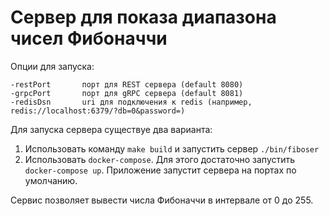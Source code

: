 # Сервер для показа диапазона чисел Фибоначчи

Опции для запуска:
```
-restPort       порт для REST сервера (default 8080)
-grpcPort       порт для gRPC сервера (default 8081)
-redisDsn       uri для подключения к redis (например, redis://localhost:6379/?db=0&password=)
```

Для запуска сервера существуе два варианта:

1. Использовать команду `make build` и запустить сервер `./bin/fiboser`
1. Использовать `docker-compose`. Для этого достаточно запустить `docker-compose up`. Приложение запустит сервера на портах по умолчанию.

Сервис позволяет вывести числа Фибоначчи в интервале от 0 до 255.